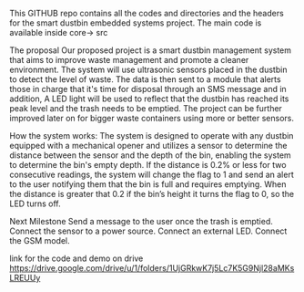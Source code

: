 This GITHUB repo contains all the codes and directories and the headers for the smart dustbin embedded systems project.
The main code is available inside core-> src



The proposal
Our proposed project is a smart dustbin management system that aims to improve waste management and promote a cleaner environment. The system will use ultrasonic sensors placed in the dustbin to detect the level of waste. The data is then sent to a module that alerts those in charge that it's time for disposal through an SMS message and in addition, A LED light will be used to reflect that the dustbin has reached its peak level and the trash needs to be emptied. The project can be further improved later on for bigger waste containers using more or better sensors.

How the system works:
The system is designed to operate with any dustbin equipped with a mechanical opener and utilizes a sensor to determine the distance between the sensor and the depth of the bin, enabling the system to determine the bin's empty depth. If the distance is 0.2% or less for two consecutive readings, the system will change the flag to 1 and send an alert to the user notifying them that the bin is full and requires emptying. When the distance is greater that 0.2 if the bin’s height it turns the flag to 0, so the LED turns off.

Next Milestone
Send a message to the user once the trash is emptied.
Connect the sensor to a power source.
Connect an external LED.
Connect the GSM model.

link for the code and demo on drive
https://drive.google.com/drive/u/1/folders/1UjGRkwK7j5Lc7K5G9Njl28aMKsLREUUy